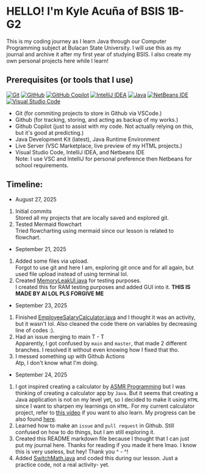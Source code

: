 # HELLO! I'm Kyle Acuña of BSIS 1B-G2
This is my coding journey as I learn Java through our Computer Programming subject at Bulacan State University. I will use this as my journal and archive it after my first year of studying BSIS. I also create my own personal projects here while I learn! 

## Prerequisites (or tools that I use)
[![Git](https://img.shields.io/badge/Git-F05032?logo=git&logoColor=fff)](#)
[![GitHub](https://img.shields.io/badge/GitHub-%23121011.svg?logo=github&logoColor=white)](#)
[![GitHub Copilot](https://img.shields.io/badge/GitHub%20Copilot-000?logo=githubcopilot&logoColor=fff)](#)
[![IntelliJ IDEA](https://img.shields.io/badge/IntelliJIDEA-000000.svg?logo=intellij-idea&logoColor=white)](#)
[![Java](https://img.shields.io/badge/Java-%23ED8B00.svg?logo=openjdk&logoColor=white)](#)
[![NetBeans IDE](https://img.shields.io/badge/NetBeans%20IDE-1B6AC6.svg?logo=apache-netbeans-ide&logoColor=white)](#)
[![Visual Studio Code](https://custom-icon-badges.demolab.com/badge/Visual%20Studio%20Code-0078d7.svg?logo=vsc&logoColor=white)](#)
* Git (for commiting projects to store in Github via VSCode.)
* Github (for tracking, storing, and acting as backup of my works.)
* Github Copilot (just to assist with my code. Not actually relying on this, but it's good at predicting.)
* Java Development Kit (latest), Java Runtime Environment
* Live Server (VSC Marketplace, live preview of my HTML projects.)
* Visual Studio Code, IntelliJ IDEA, and Netbeans IDE<br>Note: I use VSC and IntelliJ for personal preference then Netbeans for school requirements.

## Timeline:
* August 27, 2025<br>
1. Initial commits<br>Stored all my projects that are locally saved and explored git.<br>
2. Tested Mermaid flowchart<br>
Tried flowcharting using mermaid since our lesson is related to flowchart.<br>
* September 21, 2025<br>
1. Added some files via upload.<br>
Forgot to use git and here I am, exploring git once and for all again, but used file upload instead of using terminal lol.<br>
2. Created [MemoryLeakUI.java](https://github.com/giyugg/cc103-1st_semester/blob/3d031e2b24df7e21d276165e6f44f1496996bd94/MemoryLeakUI.java) for testing purposes.<br>
I created this for RAM testing purposes and added GUI into it. **THIS IS MADE BY AI LOL PLS FORGIVE ME**<br>
* September 23, 2025<br>
1. Finished [EmployeeSalaryCalculator.java](https://github.com/giyugg/cc103-1st_semester/blob/dcdf95486a7d3c1a4fce2eeb7eb55ce793ac0a6f/EmployeeSalaryCalculator.java) and I thought it was an activity, but it wasn't lol. Also cleaned the code there on variables by decreasing line of codes :).<br>
2. Had an issue merging to main T - T<br>
Apparently, I got confused by `main` and `master`, that made 2 different branches. I resolved it without even knowing how I fixed that tho.<br>
3. I messed something up with Github Actions<br>
Atp, I don't know what I'm doing.<br>
* September 24, 2025<br>
1. I got inspired creating a calculator by [ASMR Programming](https://www.youtube.com/@AsmrProg) but I was thinking of creating a calculator app by `Java`. But it seems that creating a Java application is not on my level yet, so I decided to make it using `HTML` since I want to sharpen my learnings on `HTML`. For my current calculator project, refer to [this video](https://www.youtube.com/watch?v=sBJmRD7kNTk) if you want to also learn. My progress can be also found [here](https://github.com/giyugg/cc103-1st_semester/tree/main/html_projects/calculator).<br>
2. Learned how to make an `issue` and `pull request` in Github. Still confused on how to do things, but I am still exploring it.<br>
3. Created this README markdown file because I thought that I can just put my journal here. Thanks for reading if you made it here lmao. I know this is very useless, but hey! Thank you ^ - ^!<br>
4. Added [SwitchMath.java](https://github.com/giyugg/cc103-1st_semester/blob/main/SwitchMath.java) and coded this during our lesson. Just a practice code, not a real activity- yet.